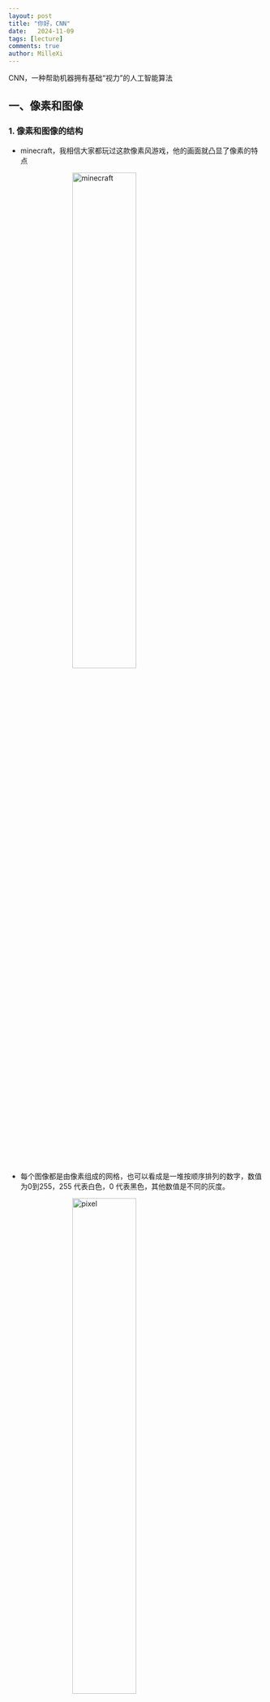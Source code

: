 ```yaml
---
layout: post
title: "你好，CNN"
date:   2024-11-09
tags: [lecture]
comments: true
author: MilleXi
---
```

CNN，一种帮助机器拥有基础“视力”的人工智能算法
<!-- more -->

<script>
    window.MathJax = { tex: { inlineMath: [['$', '$'], ['\\(', '\\)']], }};
</script>
<script src='https://cdn.jsdelivr.net/npm/mathjax@3.0.1/es5/tex-mml-chtml.js'></script>

## 一、像素和图像

### 1. 像素和图像的结构

- minecraft，我相信大家都玩过这款像素风游戏，他的画面就凸显了像素的特点

<img src="https://millexi.github.io/images/58.png" alt="minecraft" style="display: block; margin: 0 auto; width: 50%; max-width: 500px; height: auto;">

- 每个图像都是由像素组成的网格，也可以看成是一堆按顺序排列的数字，数值为0到255，255 代表白色，0 代表黑色，其他数值是不同的灰度。

<img src="https://millexi.github.io/images/57.png" alt="pixel" style="display: block; margin: 0 auto; width: 50%; max-width: 500px; height: auto;">

- 上图是只有黑白颜色的灰度图，而更普遍的图片表达方式是RGB颜色模型，即红、绿、蓝三原色的色光以不同的比例相加，以产生多种多样的色光。RGB颜色模型中，单个矩阵就扩展成了有序排列的三个矩阵，也可以用三维张量去理解。
- 其中的每一个矩阵又叫这个图片的一个channel（通道），宽, 高, 深来描述。

<img src="https://millexi.github.io/images/59.png" alt="RGB" style="display: block; margin: 0 auto; width: 50%; max-width: 500px; height: auto;">

### 2. 机器如何理解图像？

- 如果每个像素点代表一种颜色，机器能通过这些点的排列来判断图片的内容吗？

- 机器通过分析这些像素之间的关系来理解图像。比如识别边缘时，需要知道哪些像素的颜色差异较大。

---

## 二、卷积神经网络vs传统神经网络

- 在传统神经网络中，我们要识别下图红色框中的图像时，我们很可能识别不出来，因为这六张图的位置都不通，计算机无法分辨出他们其实是一种形状或物体。

<img src="https://millexi.github.io/images/60.png" alt="neural network1" style="display: block; margin: 0 auto; width: 50%; max-width: 500px; height: auto;">

- 传统神经网络原理如下图：

<img src="https://millexi.github.io/images/61.png" alt="neural network2" style="display: block; margin: 0 auto; width: 50%; max-width: 500px; height: auto;">

- 传统的神经网络（如多层感知器，MLP）在处理图像时存在以下几个问题，导致其难以有效处理图片数据：
    1. **输入维度过高**：
        - 图像通常是高维数据，例如一张 256x256 的彩色图片有 256 * 256 * 3 = 196,608 个像素（RGB 三通道），需要 196,608 个输入节点。
        - 传统神经网络对每个像素的值都建立一个神经元，这导致网络参数量巨大，使计算资源需求和内存占用极高。
    2. **丧失空间信息**：
        - 图像具有空间信息，像素之间的相对位置和结构很重要。
        - 传统神经网络将所有像素展开成一维向量处理，丢失了图像中像素的空间结构（如边缘、角点等），无法有效地提取局部特征。
    3. **参数共享性差**：
        - 在传统神经网络中，每个神经元都是独立的，没有共享参数。
        - 卷积神经网络（CNN）通过卷积核共享权重，可以在图像的不同位置重复使用相同的特征提取器（如边缘检测），从而有效减少了参数数量，并提高了模型的泛化能力。
    4. **计算效率低**：
        - 由于参数数量庞大，传统神经网络在处理图像时的计算效率非常低。
        - CNN 通过池化和卷积操作来减少特征图的大小，从而降低计算需求，并保留图像的主要特征，使得它在图像处理任务中更加高效。
- 因此，传统神经网络在处理图像时不仅计算成本高，且无法有效提取图像的空间特征，无法实现对图像内容的有效理解。
- 我们希望一个物体不管在画面左侧还是右侧，都会被识别为同一物体，这一特点就是不变性。为了实现平移不变性，卷积神经网络（CNN）等深度学习模型在卷积层中使用了卷积操作，这个操作可以捕捉到图像中的局部特征而不受其位置的影响。

<img src="https://millexi.github.io/images/62.png" alt="neural network3" style="display: block; margin: 0 auto; width: 50%; max-width: 500px; height: auto;">

---

## 三、卷积神经网络

### 1. 卷积的概念

1. **卷积的定义**：
    - 卷积（Convolution）是卷积神经网络（CNN）的核心概念，主要用于提取图像中的局部特征，如边缘、纹理、形状等。卷积操作通过一个小矩阵（称为卷积核或滤波器）在图像上滑动，每次只关注图像的一小块区域，逐步构建出特征图，用来表示图像中的关键特征。
    - 将卷积比作放大镜或滤镜，用来在图像中找到重要信息（例如边缘、纹理）。

    <img src="https://millexi.github.io/images/63.png" alt="cnn1" style="display: block; margin: 0 auto; width: 50%; max-width: 500px; height: auto;">

    - CNN 通过在图像上应用多个“卷积核”（或滤镜）来识别不同的图像特征。

2. **卷积核（滤波器）的定义和作用**：
    - 卷积核（kernel）是一个小的矩阵，通常是 3x3 或 5x5 的大小，用来扫描图像的局部区域并提取特征。
    - 卷积核应用在图像上的计算公式为：
        
        $$
        (I * K)(i, j) = \sum_{m}\sum_{n} I(i+m, j+n) \cdot K(m, n)
        $$
        
        其中 $I$ 是图像，$K$ 是卷积核矩阵，$i$ 和 $j$ 是图像像素的坐标。

3. **卷积核的计算**：
   - 示例1：
    <img src="https://millexi.github.io/images/64.png" alt="cnn2" style="display: block; margin: 0 auto; width: 50%; max-width: 500px; height: auto;">
   - 示例2：
    <img src="https://millexi.github.io/images/65.png" alt="cnn3" style="display: block; margin: 0 auto; width: 50%; max-width: 500px; height: auto;">

4. **卷积核的效果示例**：
    - **边缘检测卷积核**：
        
        $$
        K = \begin{bmatrix}
        -1 & -1 & -1 \\
        -1 & 8 & -1 \\
        -1 & -1 & -1 \\
        \end{bmatrix}
        $$
        
        该卷积核能够突出图像中的边缘信息，因为边缘处的像素值差异较大。
        
    - **模糊卷积核**：
        
        $$
        K = \begin{bmatrix}
        1/9 & 1/9 & 1/9 \\
        1/9 & 1/9 & 1/9 \\
        1/9 & 1/9 & 1/9 \\
        \end{bmatrix}
        $$
        
        该卷积核通过平均相邻像素值来模糊图像，使得图像中的细节被“平滑”处理。
        
    - 不同的卷积核有不同的效果，可以让模型识别出特定特征，如边缘、颜色变化等。
    - **多个卷积核和特征提取**：
      - 多个卷积核：通常，CNN 会在同一层中使用多个卷积核，每个卷积核提取不同的特征。这样可以生成多个特征图，每个特征图关注图像的不同方面（例如水平边缘、垂直边缘、纹理等）。
      - 逐层提取更高级的特征：随着卷积层的加深，模型能够逐步提取更复杂、更抽象的特征。例如，低层卷积层可能关注边缘或纹理，而高层卷积层则可能关注更大的结构（如眼睛、鼻子等面部特征）。

5. **卷积核滑动过程**：
    - 下面这个动图生动形象地说明了卷积核如何在图像上滑动，并逐个计算每个位置的结果，将这些结果组合成一个新的“特征图”。

    <img src="https://millexi.github.io/images/cnn.gif" alt="neural network3" style="display: block; margin: 0 auto; width: 50%; max-width: 500px; height: auto;">

    - 这张图中蓝色的框就是指一个数据窗口，红色框为卷积核（滤波器），最后得到的绿色方形就是卷积的结果（数据窗口中的数据与卷积核逐个元素相乘再求和）
    - 将卷积核放置在图像的某一位置，使其覆盖图像的一个小区域。
    - 将卷积核中的每个值与图像对应区域的像素值相乘。
    - 将这些乘积求和，得到一个数值，这个数值代表该位置的特征。
    - 将卷积核按固定步长（stride）向右滑动，再重复上述步骤，直到完成整个图像的遍历。
    - 最终得到的新图像称为特征图（Feature Map），表示原图像中的特征。

6. **注意事项**：
    - **步长stride**：每次滑动的位置步长。
    - **卷积核的个数**：决定输出的depth厚度。同时代表卷积核的个数。
    - **填充值zero-padding**：在外围边缘补充若干圈0，方便从初始位置以步长为单位可以刚好滑倒末尾位置，通俗地讲就是为了总长能被步长整除。
        
        以上面这个动图为例，那么：
        
        - 数据窗口每次移动两个步长取 3*3 的局部数据，即 stride=2。
        - 两个神经元，即 depth=2 ，意味着有两个滤波器。
        - zero-padding=1 。
    - 为什么要进行数据填充：
        - 假设有一个大小为 4x4 的输入图像：
            
            $$
            \begin{bmatrix}
            1 & 2 & 3 & 4 \\
            5 & 6 & 7 & 8 \\
            9 & 10 & 11 & 12 \\
            13 & 14 & 15 & 16 \\
            \end{bmatrix}
            $$
            
        - 现在，我们要应用一个 3x3 的卷积核进行卷积操作，步幅（stride）为 1。如果不使用填充，卷积核的中心将无法对齐到输入图像的边缘，导致输出特征图尺寸变小。假设我们使用步幅（stride）为 1 进行卷积，那么在不使用填充的情况下，输出特征图的尺寸将是 2x2。
        - 所以我们要在它的周围填充一圈0，填充为 1 意味着在输入图像的周围添加一圈零值。添加填充后的图像：
            
            $$
            \begin{bmatrix}
            0 & 0 & 0 & 0 & 0 & 0 \\
            0 & 1 & 2 & 3 & 4 & 0 \\
            0 & 5 & 6 & 7 & 8 & 0 \\
            0 & 9 & 10 & 11 & 12 & 0 \\
            0 & 13 & 14 & 15 & 16 & 0 \\
            0 & 0 & 0 & 0 & 0 & 0 \\
            \end{bmatrix}
            $$
            
        - 现在，我们将 3x3 的卷积核应用于这个填充后的输入图像，计算卷积结果，得到大小不变的特征图。
        - 数据填充的主要目的是确保卷积核能够覆盖输入图像的边缘区域，同时保持输出特征图的大小。这对于在CNN中保留空间信息和有效处理图像边缘信息非常重要。

7. **卷积的优势**：
    - **参数共享**：卷积核的权重在整个图像中共享，能够大幅减少模型参数数量，相比传统神经网络更加高效。
    - **局部感受野**：卷积操作只关注图像的局部区域，使得模型能够提取局部特征，这些特征可以逐层组合成更高级的特征。
    - **平移不变性**：由于卷积核在图像上的滑动操作，即使物体在图像中出现位置不同，模型仍然可以有效识别，这使得卷积具有平移不变性。

### 2. 激活函数

1. **激活函数的作用**：
    - 激活函数的目的是给模型一个“开关”机制，用来判定哪些特征更重要。
    - 简单来说，它会让某些特征保持较强的影响力，而让不重要的特征减少或忽略。

2. **ReLU 激活函数**：
    - ReLU（Rectified Linear Unit）是 CNN 中常用的激活函数。其公式如下：
        
        $$
        f(x) = \max(0, x)
        $$
        
        即：如果输入值 $x$ 大于 0，则输出 $x$；否则输出 0。
    
    <img src="https://millexi.github.io/images/66.png" alt="relu" style="display: block; margin: 0 auto; width: 50%; max-width: 500px; height: auto;">

    - ReLU 将负值转为 0，只保留正值，这样可以让模型关注“更重要的特征”。
    - 如下，一个包含负数和正数的特征图通过 ReLU 后，将负数变成 0，仅保留了重要信息。
        $$
        Feature Map = \begin{bmatrix}
        -1 & 2 & -3 \\
        4 & -5 & 6 \\
        -7 & 8 & -9 \\
        \end{bmatrix}
        $$

        $$
        ReLU Output = \begin{bmatrix}
        0 & 2 & 0 \\
        4 & 0 & 6 \\
        0 & 8 & 0 \\
        \end{bmatrix}
        $$

3. **ReLU 在 CNN 中的作用**：
    - 在 CNN 中，ReLU 激活函数通常应用于每个卷积层的输出之后，将其转化为非线性特征。具体作用如下：
    1. **引入非线性**：
        - 卷积操作本质上是线性的，即在卷积层中，特征是通过线性加权和的方式进行提取的。如果没有非线性激活函数，整个网络将变成一个线性组合，无法捕捉复杂的模式和结构。
        - 通过在卷积层后应用 ReLU 激活函数，模型能够学习非线性特征，从而可以对复杂的图像特征进行识别和分类。
    2. **提高训练速度**：
        - 由于 ReLU 函数简单且计算高效，CNN 使用 ReLU 后的训练速度显著加快，网络可以更快地收敛到最优解。
        - ReLU 的梯度为常数（0 或 1），不会出现梯度消失的问题，尤其在深层网络中，ReLU 可以更好地保留梯度信息，从而加速训练。
    3. **稀疏表示**：
        - 由于 ReLU 会将负数部分的输出截断为零，因此它使得每层的输出特征图中有大量零值，这种稀疏性在 CNN 中有助于增强特征的鲁棒性。
        - 稀疏表示可以减少后续层的计算量，避免信息冗余，有利于提高模型的泛化能力。
    4. **抑制噪声**：
        - 在卷积操作之后，某些噪声信息可能会带来小于零的输出，ReLU 会自动将这些负值置零，从而起到一定的噪声过滤作用。
        - 这种抑制噪声的能力使得 CNN 在实际应用中更加稳定，对图像中的微小扰动具有一定的鲁棒性。

4. **激活函数的优势**：
    - ReLU 的优势在于计算简单且能减少模型的复杂度。它有效避免了梯度消失问题，帮助模型更快地收敛。
    - **提升模型性能**：ReLU 激活函数的引入让 CNN 模型在处理复杂图像任务时表现更加优秀。例如，在图像分类、目标检测等领域，CNN 的性能很大程度上依赖 ReLU 的非线性特征。
    - **计算高效**：ReLU 简单的计算方式使得 CNN 可以在大型数据集上高效训练，并在硬件加速上（如 GPU）更具优势。
    - **与卷积层的完美配合**：ReLU 与卷积层结合后，模型可以捕捉到更丰富的特征和模式，让 CNN 不仅关注简单的边缘和形状，还能识别更高级的结构和语义信息。
    - 类比：激活函数相当于让模型在分析图像时自动关注最明显的特征，忽略那些影响较小的细节。

### 3. 池化层（Pooling）

1. **池化的概念**：
    - 我们可以将池化理解为“缩小视角”。例如，当我们观看一幅画时，可以从远处看整体内容，而不去关注每一个细小的细节。同样，池化操作通过压缩图像数据来提取主要信息，忽略细节部分。
    - 池化层（Pooling）是卷积神经网络（CNN）中的关键操作之一。池化的目的是降低特征图的维度，同时尽量保留主要信息，从而减少计算量，提高计算效率，并增强模型的泛化能力。池化操作主要通过在图像的局部区域中提取重要特征来完成。
    - 池化层的提出主要是为了缓解卷积层对位置的过度敏感性。池化层中的池化函数通过使用某一位置的相邻输出的总体统计特征来代替网络在该位置的输出。
    - 池化层主要有以下**三点作用**：
        - 增加特征平移不变性。汇合可以提高网络对微小位移的容忍能力。
        - 减小特征图大小。汇合层对空间局部区域进行下采样，使下一层需要的参数量和计算量减少，并降低过拟合风险。
        - 最大汇合可以带来非线性。这是目前最大汇合更常用的原因之一。
    - 池化层中的填充和步幅机制与卷积层一致，值得注意的是：在处理多通道输入数据时，池化层对每个输入通道分别池化，而不是像卷积层那样将各通道的输入按通道相加。这意味着池化层的输出通道数与输入通道数相等。

2. **最大池化（Max Pooling）**：

    - 最大池化是一种常用的池化方法。它通过在一个局部区域内选择最大值来代表该区域的特征。最大池化可以帮助模型在特征图中保留最显著的特征。

    - **操作步骤**：
        1. 选择一个池化窗口大小（如 2x2）。
        2. 在特征图上滑动该窗口，每次覆盖一个局部区域。
        3. 在每个窗口区域中选择最大值作为该区域的池化结果。
        4. 继续滑动池化窗口直到覆盖整个特征图。

    - **数学公式**：
        - 对于特征图 $I$，在位置 $(i, j)$ 的最大池化操作可以表示为：

            $$
            P(i, j) = \max_{(m, n) \in \text{window}} I(i + m, j + n)
            $$
            
            其中：
            
            - $P(i, j)$ 表示池化后的值。
            - $(i, j)$ 是池化输出特征图的位置坐标。
            - “window” 表示固定大小的池化区域（如 2x2 区域）。
            - $I(i + m, j + n)$ 是池化窗口覆盖区域中的像素值。

    - **示例**：
        - 假设有一个 4x4 的特征图：

            $$
            I = \begin{bmatrix}
            1 & 3 & 2 & 4 \\
            5 & 6 & 7 & 8 \\
            9 & 2 & 0 & 3 \\
            4 & 7 & 5 & 1 \\
            \end{bmatrix}
            $$
       
        - 使用 2x2 的最大池化操作，结果如下：
            
            1. 左上角 2x2 区域：$\begin{bmatrix}1 & 3 \\ 5 & 6\end{bmatrix}$，最大值为 6。
            2. 右上角 2x2 区域：$\begin{bmatrix}2 & 4 \\ 7 & 8\end{bmatrix}$，最大值为 8。
            3. 左下角 2x2 区域：$\begin{bmatrix}9 & 2 \\ 4 & 7\end{bmatrix}$，最大值为 9。
            4. 右下角 2x2 区域：$\begin{bmatrix}0 & 3 \\ 5 & 1\end{bmatrix}$，最大值为 5。
       
        - 因此，池化后的特征图为：

            $$
            P = \begin{bmatrix}
            6 & 8 \\
            9 & 5 \\
            \end{bmatrix}
            $$

3. **池化的其他类型**：

    - 除了最大池化，还有其他几种常见的池化方法：

    1. **平均池化（Average Pooling）**：
        - **操作**：在池化窗口中计算所有值的平均值，作为该区域的池化结果。
        - **公式**：对于池化区域“window”，平均池化的计算方式为：
           
            $$
            P(i, j) = \frac{1}{\text{window size}} \sum{(m, n) \in \text{window}} I(i + m, j + n)
            $$

        - **特点**：平均池化在某些情况下可以保留更多细节，但对噪声的抑制不如最大池化明显。

        <img src="https://millexi.github.io/images/67.png" alt="pooling" style="display: block; margin: 0 auto; width: 50%; max-width: 500px; height: auto;">

    2. **全局池化（Global Pooling）**：
        - **操作**：在整个特征图上取平均值或最大值，生成一个单一的值，用于表示整个特征图。
        - **应用**：全局池化常用于最后一层，将特征图压缩为单个值，通常用于生成分类结果的概率值。

4. **池化的作用和优势**：

    1. **降低计算复杂度**：
        - 通过池化操作，特征图的尺寸大大减小，使得模型的计算需求减少。这对于深层 CNN 非常重要，因为它显著减小了网络的计算量和内存需求。
        - 例如，通过池化将 4x4 特征图变为 2x2 特征图，参数减少为原来的四分之一，计算量也随之下降。
    2. **增强特征的鲁棒性**：
        - 最大池化能够保留特征中最重要的部分，例如边缘和纹理，这些特征往往是图片内容的主要信息。
        - 平均池化可以降低输入图像的噪声，使得特征更平滑。这对于去除局部的极端数值效果显著。
    3. **提升平移不变性**：
        - 池化操作使得 CNN 对图像的微小位移或扭曲更具鲁棒性。例如，即使输入图片稍微偏移，池化后的特征图也不会有明显变化。
        - 平移不变性对图像分类和识别任务非常重要，因为在不同的拍摄角度或视角下，图片会有细微的变化，池化层能够帮助模型更加稳健地识别这些图像。
    4. **避免过拟合**：
        - 池化层通过减少特征图的维度和信息量，可以在一定程度上防止模型对训练数据的过拟合。过拟合是指模型在训练数据上表现很好，但在新数据上表现不佳，而池化通过抽象主要特征来提高模型的泛化能力。

5. **总结**：

    - 池化层在 CNN 中发挥了不可或缺的作用，尤其在图像处理任务中。其主要作用体现在以下几个方面：

        - **减少数据量和计算复杂度**：池化层降低了特征图的大小，减少了网络中的计算资源需求。
        - **保留主要信息**：池化能够保留区域内的关键特征，尤其是最大池化有助于突出图像中的显著信息。
        - **增强模型的泛化能力和鲁棒性**：池化层提升了模型对位移和平移的适应能力，同时有助于防止过拟合。

    - 通过池化层的处理，CNN 能够高效地从输入图像中提取出稳定的、抽象的特征，使得模型在图像分类、目标检测等任务中表现更为优异。

---

## 四、卷积神经网络的构造

### 1. 层次结构

1. **输入层**：
    - 输入层接收原始图像数据。图像通常由三个颜色通道（红、绿、蓝）组成，形成一个二维矩阵，表示像素的强度值。
2. **卷积和激活**：
    - 卷积层将输入图像与卷积核进行卷积操作。然后，通过应用激活函数（如ReLU）来引入非线性。这一步使网络能够学习复杂的特征。
3. **池化层**：
    - 池化层通过减小特征图的大小来减少计算复杂性。它通过选择池化窗口内的最大值或平均值来实现。这有助于提取最重要的特征。
4. **多层堆叠**：
    - CNN通常由多个卷积和池化层的堆叠组成，以逐渐提取更高级别的特征。深层次的特征可以表示更复杂的模式。
5. **全连接和输出**：
    - 最后，全连接层将提取的特征映射转化为网络的最终输出。这可以是一个分类标签、回归值或其他任务的结果。

<img src="https://millexi.github.io/images/68.png" alt="cnn" style="display: block; margin: 0 auto; width: 50%; max-width: 500px; height: auto;">

<img src="https://millexi.github.io/images/69.png" alt="cnn" style="display: block; margin: 0 auto; width: 50%; max-width: 500px; height: auto;">

<img src="https://millexi.github.io/images/70.png" alt="cnn" style="display: block; margin: 0 auto; width: 50%; max-width: 500px; height: auto;">

---

## 五、CNN的工作流程 -- 模型如何“学习”

- 在卷积神经网络（CNN）中，模型通过一个类似人类学习的过程，不断调整内部参数（即“权重”）以提高识别精度。
- 这个学习过程依赖两个关键概念：**损失函数**和**反向传播**。以下是它们的详细解释：

### 1. 类比人类学习区分猫和狗

- 假设我们学习如何分辨猫和狗。最初，可能无法很好地区分它们，但经过大量观察和不断尝试错误，我们逐渐能准确识别猫和狗的特征。这种学习过程类似于机器如何“学习”识别图像。

- 在 CNN 中，模型会通过大量的带标签的图像（例如标记为“猫”或“狗”的图片）进行训练。每张图像传入网络后，CNN 会根据当前的权重生成预测结果。接着，模型会比较预测值和真实标签的差距，调整参数以减少这个差距，从而逐步提高准确性。

### 2. 损失函数：机器学习中的“评分系统”

- **损失函数**是机器用来评估模型预测准确性的一个指标。它衡量模型输出（预测值）与真实值（标签）之间的差距，输出一个表示“错误程度”的数值。
- **定义**：损失函数是一个数学公式，用于衡量模型预测结果和真实结果之间的偏差。偏差越大，损失值就越大，偏差越小，损失值也越小。
- **常用的损失函数**：
    - **均方误差（Mean Squared Error, MSE）**
    - **交叉熵损失（Cross-Entropy Loss）**
- **损失函数的作用**：
    - 损失函数提供了一个清晰的“评分系统”，告诉模型预测的好坏程度。
    - 每次计算损失后，模型会根据损失值的大小调整权重，以减少未来的预测误差。

### 3. 反向传播：调整权重的关键

- 反向传播（Backpropagation）是一个优化算法，旨在通过最小化损失函数来调整模型的权重，从而提高模型的准确性。
- **过程概述**：
    1. **前向传播**：将输入数据通过网络各层传递，计算出预测结果，并计算损失值。
    2. **反向传播**：从输出层开始，计算损失函数相对于每个参数的导数，即“梯度”。梯度反映了损失函数随每个参数变化的敏感度。
    3. **调整权重**：使用梯度下降算法，根据每个参数的梯度更新参数，使得损失函数最小化。
- **反向传播的计算细节**：
    - CNN 通过链式法则计算每一层的梯度。首先计算输出层的梯度，然后逐层反向传递，依次更新每一层的权重。
    - 在卷积层中，反向传播的计算稍微复杂，因为每个卷积核需要与多层输入相连接。然而，通过链式法则，我们可以有效地计算每层参数的梯度并更新它们。
    
### 4. 模型的学习过程概述

- 在 CNN 中，“学习”是一个逐步减少损失的过程：
    1. **初始化**：模型的权重最初被随机初始化，模型的预测可能是随机的或完全错误的。
    2. **前向传播**：将输入图像通过卷积层、池化层、激活函数和全连接层，得到预测输出。
    3. **计算损失**：通过损失函数，计算预测结果与真实结果之间的误差。
    4. **反向传播**：使用反向传播算法计算每个权重的梯度。
    5. **权重更新**：应用梯度下降方法，根据损失梯度调整权重，使损失减少。
    6. **循环迭代**：上述步骤不断循环，直到损失函数达到预期的较小值或训练达到指定的轮次。
- 通过损失函数和反向传播，CNN 可以不断改进其内部权重，使得每次输入图像时，网络能够更准确地识别其中的特征，从而完成图像分类、目标检测等任务。

## 小结与未来方向

现在，大家应该对CNN有一个虽然基础但比较全面的认识了吧，包括卷积层、激活函数、池化层的作用，以及CNN在识别图像中的关键特征等等

我们知道，CNN在图像识别、自然语言处理、语音识别等方面都有广泛的应用，非常鼓励大家进一步了解CNN在各领域中的实际应用。

对计算机视觉感兴趣的朋友们还可以激素探索其他相关的神经网络结构，更深入的有AlexNet、VGG、ViT等等。